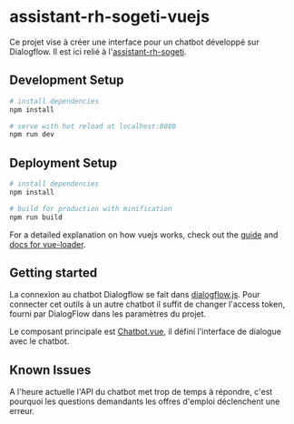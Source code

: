 # assistant-rh-sogeti-vuejs

Ce projet vise à créer une interface pour un chatbot développé sur Dialogflow.
Il est ici relié à l'[assistant-rh-sogeti](https://github.com/so-technology-watch/assistant-rh-sogeti).

## Development Setup

``` bash
# install dependencies
npm install

# serve with hot reload at localhost:8080
npm run dev
```

## Deployment Setup

``` bash
# install dependencies
npm install

# build for production with minification
npm run build
```

For a detailed explanation on how vuejs works, check out the [guide](http://vuejs-templates.github.io/webpack/) and [docs for vue-loader](http://vuejs.github.io/vue-loader).

## Getting started

La connexion au chatbot Dialogflow se fait dans [dialogflow.js](/src/dialogflow.js). Pour connecter cet outils à un autre chatbot il suffit de changer l'access token, fourni par DialogFlow dans les paramètres du projet.

Le composant principale est [Chatbot.vue](/src/components/Chatbot.vue), il défini l'interface de dialogue avec le chatbot.


## Known Issues

A l'heure actuelle l'API du chatbot met trop de temps à répondre, c'est pourquoi les questions demandants les offres d'emploi déclenchent une erreur.
